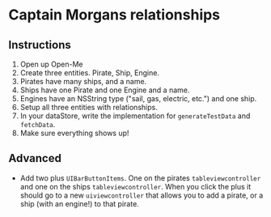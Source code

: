 

# Captain Morgans relationships

## Instructions

  1. Open up Open-Me
  2. Create three entities. Pirate, Ship, Engine.
  3. Pirates have many ships, and a name.
  4. Ships have one Pirate and one Engine and a name.
  5. Engines have an NSString type ("sail, gas, electric, etc.") and one ship.
  6. Setup all three entities with relationships. 
  7. In your dataStore, write the implementation for `generateTestData` and `fetchData`.  
  8. Make sure everything shows up!

## Advanced

  * Add two plus `UIBarButtonItems`. One on the pirates `tableviewcontroller` and one on the ships `tableviewcontroller`. When you click the plus it should go to a new `uiviewcontroller` that allows you to add a pirate, or a ship (with an engine!) to that pirate.
